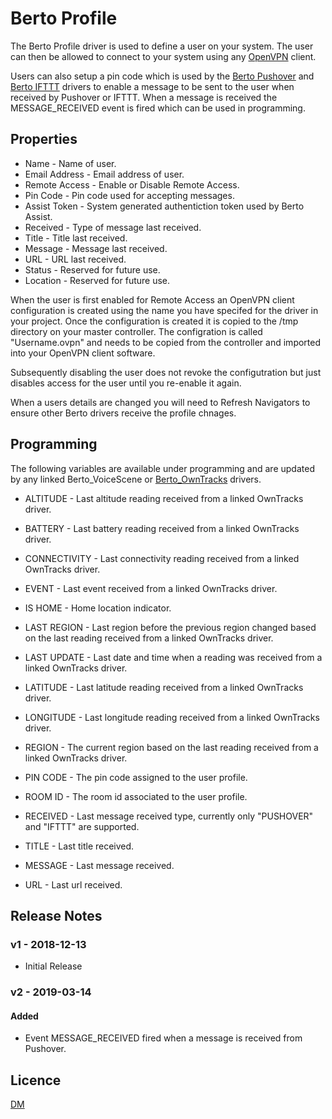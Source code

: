 # Berto Profile

The Berto Profile driver is used to define a user on your system. The user can then be allowed to connect to your system using any [OpenVPN](https://openvpn.net) client.

Users can also setup a pin code which is used by the [Berto Pushover](../../src/Berto_Pushover/README.md) and [Berto IFTTT](../../src/Berto_IFTTT/README.md) drivers to enable a message to be sent to the user when received by Pushover or IFTTT. When a message is received the MESSAGE_RECEIVED event is fired which can be used in programming.


## Properties

* Name - Name of user.
* Email Address - Email address of user.
* Remote Access - Enable or Disable Remote Access. 
* Pin Code - Pin code used for accepting messages.
* Assist Token - System generated authentiction token used by Berto Assist.
* Received - Type of message last received.
* Title - Title last received.
* Message - Message last received.
* URL - URL last received.
* Status - Reserved for future use.
* Location - Reserved for future use.

When the user is first enabled for Remote Access an OpenVPN client configuration is created using the name you have specifed for the driver in your project. Once the configuration is created it is copied to the /tmp directory on your master controller. The configration is called "Username.ovpn" and needs to be copied from the controller and imported into your OpenVPN client software. 

Subsequently disabling the user does not revoke the configutration but just disables access for the user until you re-enable it again.

When a users details are changed you will need to Refresh Navigators to ensure other Berto drivers receive the profile chnages.

## Programming

The following variables are available under programming and are updated by any linked Berto_VoiceScene or [Berto_OwnTracks](../../src/Berto_OwnTracks/README.md) drivers.

* ALTITUDE - Last altitude reading received from a linked OwnTracks driver.
* BATTERY - Last battery reading received from a linked OwnTracks driver.
* CONNECTIVITY - Last connectivity reading received from a linked OwnTracks driver.
* EVENT - Last event received from a linked OwnTracks driver.
* IS HOME - Home location indicator.
* LAST REGION - Last region before the previous region changed based on the last reading received from a linked OwnTracks driver.
* LAST UPDATE - Last date and time when a reading was received from a linked OwnTracks driver.
* LATITUDE - Last latitude reading received from a linked OwnTracks driver.
* LONGITUDE - Last longitude reading received from a linked OwnTracks driver.
* REGION - The current region based on the last reading received from a linked OwnTracks driver.

* PIN CODE - The pin code assigned to the user profile.
* ROOM ID - The room id associated to the user profile.
* RECEIVED - Last message received type, currently only "PUSHOVER" and "IFTTT" are supported.
* TITLE - Last title received.
* MESSAGE - Last message received.
* URL - Last url received.

## Release Notes

### v1 - 2018-12-13

- Initial Release

### v2 - 2019-03-14

#### Added

- Event MESSAGE_RECEIVED fired when a message is received from Pushover.

## Licence

[DM](../../LICENSE.md)